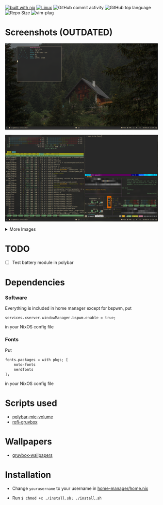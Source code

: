 [![built with nix](https://img.shields.io/static/v1?logo=nixos&logoColor=white&label=&message=Built%20with%20Nix&color=41439a)](https://builtwithnix.org)
[![Linux](https://img.shields.io/badge/Linux-%23.svg?logo=linux&color=FCC624&logoColor=black)](https://www.linux.org/)
![GitHub commit activity](https://img.shields.io/github/commit-activity/m/gedon76/dotfiles)
![GitHub top language](https://img.shields.io/github/languages/top/gedon76/dotfiles)
![Repo Size](https://img.shields.io/github/repo-size/sukhmancs/nixos-configs?label=Repo%20Size)
![vim-plug](https://img.shields.io/badge/used-vim?logo=vim&label=vim-plug)


# Screenshots (OUTDATED)

![cool image](/images/screenshot.png?raw=true "How it should look")

![another cool image](/images/unixporn.png?raw=true "Busy")

<details>
<summary>More Images</summary>

![rofi](/images/rofi.png?raw=true "Rofi")

![browsing](/images/browsing.png?raw=true "Firefox (not included)")

![coding](/images/coding.png?raw=true "VS Code (not included)")
</details>

# TODO
- [ ] Test battery module in polybar

# Dependencies
### Software
Everything is included in home manager except for bspwm, put

```
services.xserver.windowManager.bspwm.enable = true;
```

in your NixOS config file

### Fonts
Put

```
fonts.packages = with pkgs; [
    noto-fonts
    nerdfonts
];
```

in your NixOS config file

# Scripts used
- [polybar-mic-volume](https://github.com/MarcDonald/polybar-mic-volume)
- [rofi-gruvbox](https://github.com/hiimsergey/rofi-gruvbox-material)

# Wallpapers
- [gruvbox-wallpapers](https://github.com/AngelJumbo/gruvbox-wallpapers)

# Installation

- Change `yourusername` to your username in [home-manager/home.nix](/.config/home-manager/home.nix)

- Run ``` $ chmod +x ./install.sh; ./install.sh ```
